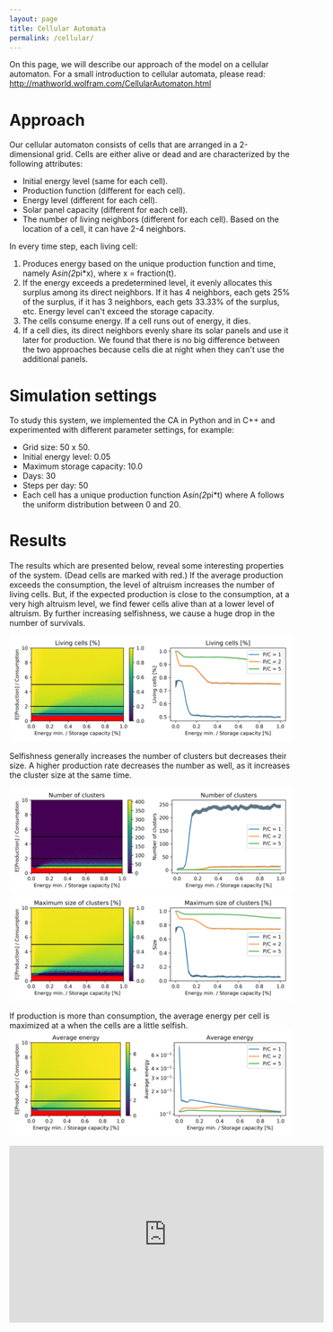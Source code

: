 ```yaml
---
layout: page
title: Cellular Automata
permalink: /cellular/
---
```


On this page, we will describe our approach of the model on a cellular automaton. For a small introduction to cellular automata, please read: http://mathworld.wolfram.com/CellularAutomaton.html

# Approach
Our cellular automaton consists of cells that are arranged in a 2-dimensional grid. Cells are either alive or dead and are characterized by the following attributes: 
- Initial energy level (same for each cell).
- Production function (different for each cell).
- Energy level (different for each cell).
- Solar panel capacity (different for each cell).
- The number of living neighbors (different for each cell). Based on the location of a cell, it can have 2-4 neighbors. 

In every time step, each living cell:
1. Produces energy based on the unique production function and time, namely A*sin(2*pi*x), where x = fraction(t).
2. If the energy exceeds a predetermined level, it evenly allocates this surplus among its direct neighbors. If it has 4 neighbors, each gets 25% of the surplus, if it has 3 neighbors, each gets 33.33% of the surplus, etc. Energy level can't exceed the storage capacity.
3. The cells consume energy. If a cell runs out of energy, it dies. 
4. If a cell dies, its direct neighbors evenly share its solar panels and use it later for production. We found that there is no big difference between the two approaches because cells die at night when they can't use the additional panels.


# Simulation settings
To study this system, we implemented the CA in Python and in C++ and experimented with different parameter settings, for example: 
- Grid size: 50 x 50.
- Initial energy level: 0.05
- Maximum storage capacity: 10.0
- Days: 30
- Steps per day: 50
- Each cell has a unique production function A*sin(2*pi*t) where A follows the uniform distribution between 0 and 20. 


# Results
The results which are presented below, reveal some interesting properties of the system. (Dead cells are marked with red.) If the average production exceeds the consumption, the level of altruism increases the number of living cells. But, if the expected production is close to the consumption, at a very high altruism level, we find fewer cells alive than at a lower level of altruism. By further increasing selfishness, we cause a huge drop in the number of survivals. 

![](living.png) 

Selfishness generally increases the number of clusters but decreases their size. A higher production rate decreases the number as well, as it increases the cluster size at the same time.

![](numshape.png)
![](maxsize.png)

If production is more than consumption, the average energy per cell is maximized at a when the cells are a little selfish. 
![](energy_per_living.png )
















<iframe width="560" height="315" src="https://www.youtube.com/embed/lQolYLWnwS8" frameborder="0" allow="autoplay; encrypted-media" allowfullscreen></iframe>
